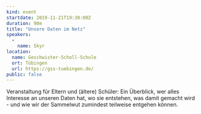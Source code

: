 ```yaml
---
kind: event
startdate: 2019-11-21T19:30:00Z
duration: 90m
title: "Unsere Daten im Netz"
speakers:
  -
    name: Skyr
location:
  name: Geschwister-Scholl-Schule
  ort: Tübingen
  url: https://gss-tuebingen.de/
public: false
---
```

Veranstaltung für Eltern und (ältere) Schüler: Ein Überblick,
wer alles Interesse an unseren Daten hat, wo sie entstehen,
was damit gemacht wird - und wie wir der Sammelwut zumindest
teilweise entgehen können.

